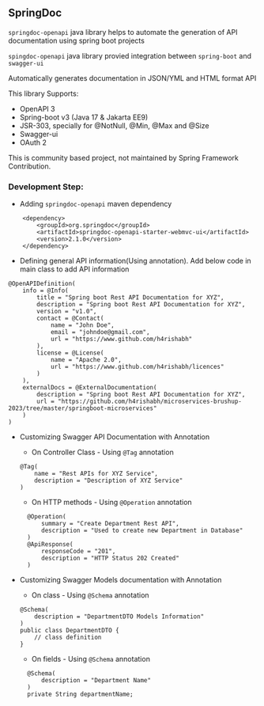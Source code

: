 ## SpringDoc
`springdoc-openapi` java library helps to automate the generation of API documentation using spring boot projects


`spingdoc-openapi` java library provied integration between `spring-boot` and `swagger-ui`

Automatically generates documentation in JSON/YML and HTML format API

This library Supports:
* OpenAPI 3
* Spring-boot v3 (Java 17 & Jakarta EE9)
* JSR-303, specially for @NotNull, @Min, @Max and @Size
* Swagger-ui
* OAuth 2

This is community based project, not maintained by Spring Framework Contribution.

### Development Step:
* Adding `springdoc-openapi` maven dependency

```agsl
    <dependency>
        <groupId>org.springdoc</groupId>
        <artifactId>springdoc-openapi-starter-webmvc-ui</artifactId>
        <version>2.1.0</version>
    </dependency>
```

* Defining general API information(Using annotation). Add below code in main class to add API information
```agsl
@OpenAPIDefinition(
    info = @Info(
        title = "Spring boot Rest API Documentation for XYZ",
        description = "Spring boot Rest API Documentation for XYZ",
        version = "v1.0",
        contact = @Contact(
            name = "John Doe",
            email = "johndoe@gmail.com",
            url = "https://www.github.com/h4rishabh"
        ),
        license = @License(
            name = "Apache 2.0",
            url = "https://www.github.com/h4rishabh/licences"
        )
    ),
    externalDocs = @ExternalDocumentation(
        description = "Spring boot Rest API Documentation for XYZ",
        url = "https://github.com/h4rishabh/microservices-brushup-2023/tree/master/springboot-microservices"
    )
)
```
* Customizing Swagger API Documentation with Annotation
    * On Controller Class - Using `@Tag` annotation
    ```
    @Tag(
        name = "Rest APIs for XYZ Service",
        description = "Description of XYZ Service"
    )
  ```
  * On HTTP methods - Using `@Operation` annotation
  ```agsl
    @Operation(
        summary = "Create Department Rest API",
        description = "Used to create new Department in Database"
    )
    @ApiResponse(
        responseCode = "201",
        description = "HTTP Status 202 Created"
    )
    ```

* Customizing Swagger Models documentation with Annotation
    * On class - Using `@Schema` annotation
    ```agsl
    @Schema(
        description = "DepartmentDTO Models Information"
    )
    public class DepartmentDTO {
        // class definition
    }
    ```
    * On fields - Using `@Schema` annotation
  ```agsl
    @Schema(
        description = "Department Name"
    )
    private String departmentName;
    ```